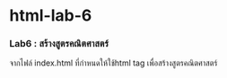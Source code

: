 # html-lab-6
### Lab6 : สร้างสูตรคณิตศาสตร์
จากไฟล์ index.html ที่กำหนดให้ใช้html tag เพื่อสร้างสูตรคณิตศาสตร์
